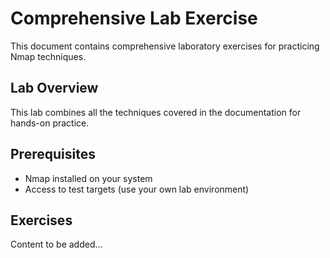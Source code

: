 # Comprehensive Lab Exercise

This document contains comprehensive laboratory exercises for practicing Nmap techniques.

## Lab Overview

This lab combines all the techniques covered in the documentation for hands-on practice.

## Prerequisites

- Nmap installed on your system
- Access to test targets (use your own lab environment)

## Exercises

Content to be added...
